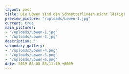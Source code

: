```yaml
---
layout: post
title: Die Löwen sind den Schmetterlineen nicht lästig!
preview_picture: "/uploads/Lowen-1.jpg"
current: true
main_pictures:
- "/uploads/Lowen-1.jpg"
- "/uploads/Lowen-2.jpg"
description: ''
secondary_gallery:
- "/uploads/Lowen-4.png"
- "/uploads/Lowen-5.png"
- "/uploads/Lowen-6.png"
date: 2019-03-05 20:11:10 +0000
---
```

